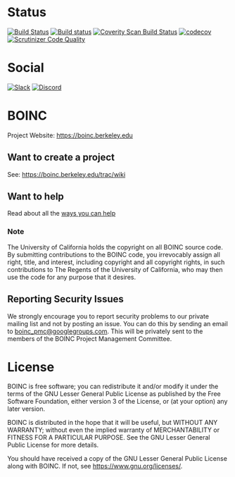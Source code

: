# Status

[![Build Status](https://travis-ci.org/BOINC/boinc.svg?branch=master)](https://travis-ci.org/BOINC/boinc) [![Build status](https://ci.appveyor.com/api/projects/status/9dgoc9h5ppos8vcy/branch/master?svg=true)](https://ci.appveyor.com/project/BOINC/boinc/branch/master) [![Coverity Scan Build Status](https://scan.coverity.com/projects/4226/badge.svg)](https://scan.coverity.com/projects/boinc-boinc) [![codecov](https://codecov.io/gh/BOINC/boinc/branch/master/graph/badge.svg)](https://codecov.io/gh/BOINC/boinc) [![Scrutinizer Code Quality](https://scrutinizer-ci.com/g/BOINC/boinc/badges/quality-score.png?b=master)](https://scrutinizer-ci.com/g/BOINC/boinc/?branch=master)

# Social

[![Slack](https://img.shields.io/badge/slack-boincworkspace-blue?logo=slack)](https://join.slack.com/t/boincworkspace/shared_invite/enQtNzA3MTQ4NDA0Njc4LTM4NTEyZTY1MWEwZjAyNTVmOTg3NDA2NjVjZDQzMWQ3NmFjYTc4MTNkNTEyNjRkOTQ4MWU5Nzk3NzRhNTg0NDI) [![Discord](https://img.shields.io/badge/discord-boincnetwork-blue?logo=discord)](https://discord.gg/wPRafUq)

# BOINC

Project Website: https://boinc.berkeley.edu

## Want to create a project
See: https://boinc.berkeley.edu/trac/wiki

## Want to help
Read about all the [ways you can help](CONTRIBUTING.md)

### Note

The University of California holds the copyright on all BOINC source code. By 
submitting contributions to the BOINC code, you irrevocably assign all right, 
title, and interest, including copyright and all copyright rights, in such 
contributions to The Regents of the University of California, who may then 
use the code for any purpose that it desires. 

## Reporting Security Issues
We strongly encourage you to report security problems to our private mailing 
list and not by posting an issue.  You can do this by sending an email to 
boinc_pmc@googlegroups.com.  This will be privately sent to the members of the 
BOINC Project Management Committee.

# License
BOINC is free software; you can redistribute it and/or modify it
under the terms of the GNU Lesser General Public License
as published by the Free Software Foundation,
either version 3 of the License, or (at your option) any later version.

BOINC is distributed in the hope that it will be useful,
but WITHOUT ANY WARRANTY; without even the implied warranty of
MERCHANTABILITY or FITNESS FOR A PARTICULAR PURPOSE.
See the GNU Lesser General Public License for more details.

You should have received a copy of the GNU Lesser General Public License
along with BOINC.  If not, see <https://www.gnu.org/licenses/>.
